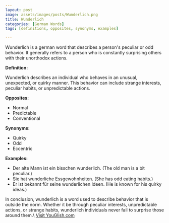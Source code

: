 ```yaml
---
layout: post
image: assets/images/posts/Wunderlich.png
title: Wunderlich
categories: [German Words]
tags: [definitions, opposites, synonyms, examples]

---
```


Wunderlich is a german word that describes a person's peculiar or odd behavior. It generally refers to a person who is constantly surprising others with their unorthodox actions.

**Definition:**

Wunderlich describes an individual who behaves in an unusual, unexpected, or quirky manner. This behavior can include strange interests, peculiar habits, or unpredictable actions. 

**Opposites:**

- Normal
- Predictable
- Conventional

**Synonyms:**

- Quirky
- Odd
- Eccentric

**Examples:**

- Der alte Mann ist ein bisschen wunderlich. (The old man is a bit peculiar.)
- Sie hat wunderliche Essgewohnheiten. (She has odd eating habits.)
- Er ist bekannt für seine wunderlichen Ideen. (He is known for his quirky ideas.)

In conclusion, wunderlich is a word used to describe behavior that is outside the norm. Whether it be through peculiar interests, unpredictable actions, or strange habits, wunderlich individuals never fail to surprise those around them.\ <a id="yg-widget-0" class="youglish-widget" data-query="Wunderlich" data-lang="german" data-components="8412" data-auto-start="0" data-bkg-color="theme_light" data-title="How%20to%20pronounce%20Wunderlich%20in%20German"  rel="nofollow" href="https://youglish.com">Visit YouGlish.com</a><script async src="https://youglish.com/public/emb/widget.js" charset="utf-8"></script>
